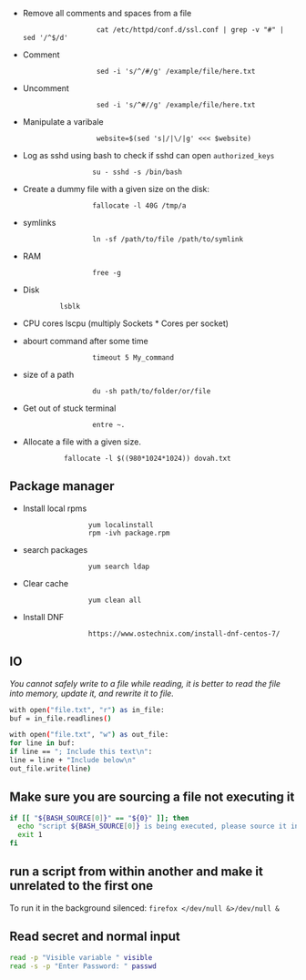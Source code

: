 * Remove all comments and spaces from a file

                        cat /etc/httpd/conf.d/ssl.conf | grep -v "#" | sed '/^$/d'

* Comment

                        sed -i 's/^/#/g' /example/file/here.txt

* Uncomment

                        sed -i 's/^#//g' /example/file/here.txt

* Manipulate a varibale

                        website=$(sed 's|/|\/|g' <<< $website)

* Log as sshd using bash to check if sshd can open `authorized_keys`

                       su - sshd -s /bin/bash

* Create a dummy file with a given size on the disk:

                       fallocate -l 40G /tmp/a

* symlinks

                       ln -sf /path/to/file /path/to/symlink

* RAM

                       free -g

* Disk

		       lsblk

* CPU cores
                       lscpu (multiply Sockets \* Cores per socket)

* abourt command after some time

                       timeout 5 My_command

* size of a path

                       du -sh path/to/folder/or/file

* Get out of stuck terminal

                       entre ~.

* Allocate a file with a given size.

		       	fallocate -l $((980*1024*1024)) dovah.txt

## Package manager

* Install local rpms

                      yum localinstall
                      rpm -ivh package.rpm

* search packages

                      yum search ldap

* Clear cache

                      yum clean all

* Install DNF

                      https://www.ostechnix.com/install-dnf-centos-7/


## IO

_You cannot safely write to a file while reading, it is better to read the file into memory, update it, and rewrite it to file._

```bash
with open("file.txt", "r") as in_file:
buf = in_file.readlines()

with open("file.txt", "w") as out_file:
for line in buf:
if line == "; Include this text\n":
line = line + "Include below\n"
out_file.write(line)
```

## Make sure you are sourcing a file not executing it

```bash
if [[ "${BASH_SOURCE[0]}" == "${0}" ]]; then
  echo "script ${BASH_SOURCE[0]} is being executed, please source it instead ..."
  exit 1
fi
```
## run a script from within another and make it unrelated to the first one

To run it in the background silenced: `firefox </dev/null &>/dev/null &`

## Read secret and normal input

```bash
read -p "Visible variable " visible
read -s -p "Enter Password: " passwd
```
